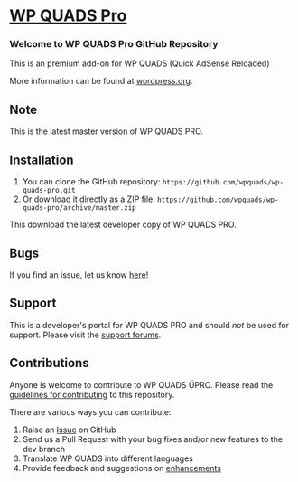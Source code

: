 # [WP QUADS Pro](https://wordpress.org/support/plugin/quick-adsense-reloaded) 

### Welcome to WP QUADS Pro GitHub Repository

This is an premium add-on for WP QUADS (Quick AdSense Reloaded)

More information can be found at [wordpress.org](https://wordpress.org/support/plugin/quick-adsense-reloaded).

## Note ##

This is the latest master version of WP QUADS PRO. 


## Installation ##

1. You can clone the GitHub repository: `https://github.com/wpquads/wp-quads-pro.git`
2. Or download it directly as a ZIP file: `https://github.com/wpquads/wp-quads-pro/archive/master.zip`

This download the latest developer copy of WP QUADS PRO.

## Bugs ##
If you find an issue, let us know [here](https://github.com/wpquads/wp-quads-pro/issues)!

## Support ##
This is a developer's portal for WP QUADS PRO and should _not_ be used for support. 
Please visit the [support forums](https://wordpress.org/support/plugin/wp-quads-pro/).

## Contributions ##
Anyone is welcome to contribute to WP QUADS ÜPRO. Please read the [guidelines for contributing](https://github.com/wpquads/wp-quads-pro/blob/master/CONTRIBUTING.md) to this repository.

There are various ways you can contribute:

1. Raise an [Issue](https://github.com/wpquads/wp-quads-pro/issues) on GitHub
2. Send us a Pull Request with your bug fixes and/or new features to the dev branch
3. Translate WP QUADS into different languages
4. Provide feedback and suggestions on [enhancements](https://github.com/wpquads/wp-quads-pro/issues?direction=desc&labels=Enhancement&page=1&sort=created&state=open)
